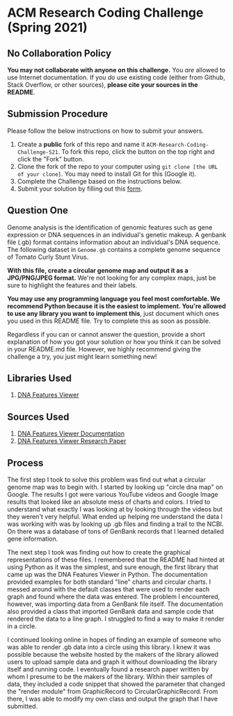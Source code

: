 # ACM Research Coding Challenge (Spring 2021)

## No Collaboration Policy

**You may not collaborate with anyone on this challenge.** You _are_ allowed to use Internet documentation. If you _do_ use existing code (either from Github, Stack Overflow, or other sources), **please cite your sources in the README**.

## Submission Procedure

Please follow the below instructions on how to submit your answers.

1. Create a **public** fork of this repo and name it `ACM-Research-Coding-Challenge-S21`. To fork this repo, click the button on the top right and click the "Fork" button.
2. Clone the fork of the repo to your computer using `git clone [the URL of your clone]`. You may need to install Git for this (Google it).
3. Complete the Challenge based on the instructions below.
4. Submit your solution by filling out this [form](https://acmutd.typeform.com/to/uqAJNXUe).

## Question One

Genome analysis is the identification of genomic features such as gene expression or DNA sequences in an individual's genetic makeup. A genbank file (.gb) format contains information about an individual's DNA sequence. The following dataset in `Genome.gb` contains a complete genome sequence of Tomato Curly Stunt Virus. 

**With this file, create a circular genome map and output it as a JPG/PNG/JPEG format.** We're not looking for any complex maps, just be sure to highlight the features and their labels.

**You may use any programming language you feel most comfortable. We recommend Python because it is the easiest to implement. You're allowed to use any library you want to implement this**, just document which ones you used in this README file. Try to complete this as soon as possible.

Regardless if you can or cannot answer the question, provide a short explanation of how you got your solution or how you think it can be solved in your README.md file. However, we highly recommend giving the challenge a try, you just might learn something new!

## Libraries Used
1. [DNA Features Viewer](https://github.com/Edinburgh-Genome-Foundry/DnaFeaturesViewer)

## Sources Used
1. [DNA Features Viewer Documentation](https://edinburgh-genome-foundry.github.io/DnaFeaturesViewer/)
2. [DNA Features Viewer Research Paper](https://www.biorxiv.org/content/10.1101/2020.01.09.900589v1.full.pdf)

## Process
The first step I took to solve this problem was find out what a circular genome map was to begin with. I started by looking up "circle dna map" on Google. The results I got were various YouTube videos and Google Image results that looked like an absolute mess of charts and colors. I tried to understand what exactly I was looking at by looking through the videos but they weren't very helpful. What ended up helping me understand the data I was working with was by looking up .gb files and finding a trail to the NCBI. On there was a database of tons of GenBank records that I learned detailed gene information.

The next step I took was finding out how to create the graphical representations of these files. I remembered that the README had hinted at using Python as it was the simplest, and sure enough, the first library that came up was the DNA Features Viewer in Python. The documentation provided examples for both standard "line" charts and circular charts. I messed around with the default classes that were used to render each graph and found where the data was entered. The problem I encountered, however, was importing data from a GenBank file itself. The documentation also provided a class that imported GenBank data and sample code that rendered the data to a line graph. I struggled to find a way to make it render in a circle.

I continued looking online in hopes of finding an example of someone who was able to render .gb data into a circle using this library. I knew it was possible because the website hosted by the makers of the library allowed users to upload sample data and graph it without downloading the library itself and running code. I eventually found a research paper written by whom I presume to be the makers of the library. Within their samples of data, they included a code snippet that showed the parameter that changed the "render module" from GraphicRecord to CircularGraphicRecord. From there, I was able to modify my own class and output the graph that I have submitted.
